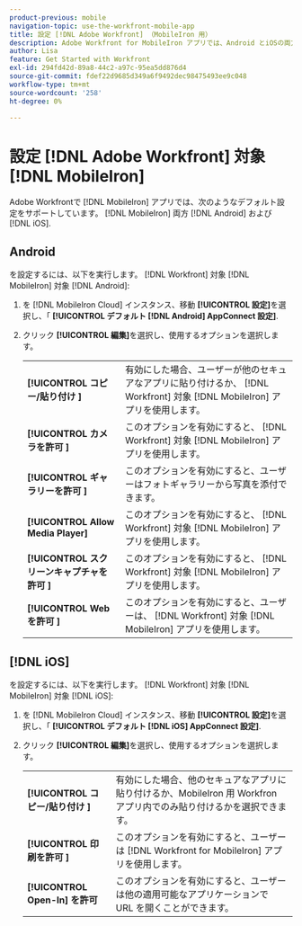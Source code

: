 ```yaml
---
product-previous: mobile
navigation-topic: use-the-workfront-mobile-app
title: 設定 [!DNL Adobe Workfront] （MobileIron 用）
description: Adobe Workfront for MobileIron アプリでは、Android とiOSの両方で MobileIron が提供するデフォルト設定をサポートしています。
author: Lisa
feature: Get Started with Workfront
exl-id: 294fd42d-89a8-44c2-a97c-95ea5dd876d4
source-git-commit: fdef22d9685d349a6f9492dec98475493ee9c048
workflow-type: tm+mt
source-wordcount: '258'
ht-degree: 0%

---
```


# 設定 [!DNL Adobe Workfront] 対象 [!DNL MobileIron]

Adobe Workfrontで [!DNL MobileIron] アプリでは、次のようなデフォルト設定をサポートしています。 [!DNL MobileIron] 両方 [!DNL Android] および [!DNL iOS].

## Android

を設定するには、以下を実行します。 [!DNL Workfront] 対象 [!DNL MobileIron] 対象 [!DNL Android]:

1. を [!DNL MobileIron Cloud] インスタンス、移動 **[!UICONTROL 設定]**&#x200B;を選択し、「 **[!UICONTROL デフォルト [!DNL Android] AppConnect 設定]**.

1. クリック **[!UICONTROL 編集]**&#x200B;を選択し、使用するオプションを選択します。

   <table style="table-layout:auto">
    <tr>
        <td><strong>[!UICONTROL コピー/貼り付け ]</strong></td>
        <td>有効にした場合、ユーザーが他のセキュアなアプリに貼り付けるか、 [!DNL Workfront] 対象 [!DNL MobileIron] アプリを使用します。</td>
    </tr>
    <tr>
        <td><strong>[!UICONTROL カメラを許可 ]</strong></td>
        <td>このオプションを有効にすると、 [!DNL Workfront] 対象 [!DNL MobileIron] アプリを使用します。</td>
    </tr>
    <tr>
        <td><strong>[!UICONTROL ギャラリーを許可 ]</strong></td>
        <td>このオプションを有効にすると、ユーザーはフォトギャラリーから写真を添付できます。</td>
    </tr>
    <tr>
        <td><strong>[!UICONTROL Allow Media Player]</strong></td>
        <td>このオプションを有効にすると、 [!DNL Workfront] 対象 [!DNL MobileIron] アプリを使用します。</td>
    </tr>
    <tr>
        <td><strong>[!UICONTROL スクリーンキャプチャを許可 ]</strong></td>
        <td>このオプションを有効にすると、 [!DNL Workfront] 対象 [!DNL MobileIron] アプリを使用します。</td>
    </tr>
    <tr>
        <td><strong>[!UICONTROL Web を許可 ]</strong></td>
        <td>このオプションを有効にすると、ユーザーは、 [!DNL Workfront] 対象 [!DNL MobileIron] アプリを使用します。</td>
    </tr>
   </table>

## [!DNL iOS]

を設定するには、以下を実行します。 [!DNL Workfront] 対象 [!DNL MobileIron] 対象 [!DNL iOS]:

1. を [!DNL MobileIron Cloud] インスタンス、移動 **[!UICONTROL 設定]**&#x200B;を選択し、「 **[!UICONTROL デフォルト [!DNL iOS] AppConnect 設定]**.

1. クリック **[!UICONTROL 編集]**&#x200B;を選択し、使用するオプションを選択します。

   <table style="table-layout:auto">
    <tr>
        <td><strong>[!UICONTROL コピー/貼り付け ]</strong></td>
        <td>有効にした場合、他のセキュアなアプリに貼り付けるか、MobileIron 用 Workfron アプリ内でのみ貼り付けるかを選択できます。</td>
    </tr>
    <tr>
        <td><strong>[!UICONTROL 印刷を許可 ]</strong></td>
        <td>このオプションを有効にすると、ユーザーは [!DNL Workfront for MobileIron] アプリを使用します。</td>
    </tr>
    <tr>
        <td><strong>[!UICONTROL Open-In] を許可</strong></td>
        <td>このオプションを有効にすると、ユーザーは他の適用可能なアプリケーションで URL を開くことができます。</td>
    </tr>
   </table>
